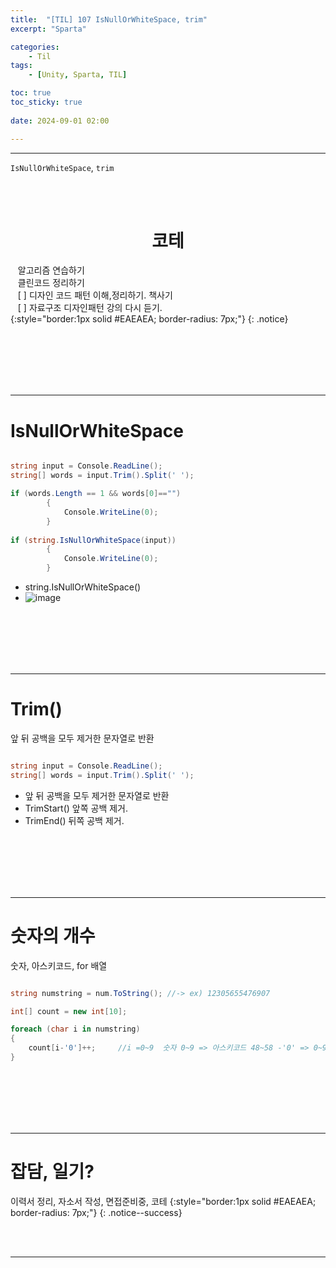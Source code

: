 ```yaml
---
title:  "[TIL] 107 IsNullOrWhiteSpace, trim"
excerpt: "Sparta"

categories:
    - Til
tags:
    - [Unity, Sparta, TIL]

toc: true
toc_sticky: true
 
date: 2024-09-01 02:00

---
```

- - -

`IsNullOrWhiteSpace`, `trim`

<BR><BR>

<center><H1>  코테 </H1></center>

&nbsp;&nbsp; 알고리즘 연습하기     
&nbsp;&nbsp; 클린코드 정리하기   
&nbsp;&nbsp; [ ] 디자인 코드 패턴 이해,정리하기. 책사기  
&nbsp;&nbsp; [ ] 자료구조 디자인패턴 강의 다시 듣기.   
{:style="border:1px solid #EAEAEA; border-radius: 7px;"}
{: .notice}  


<br><br><br><br><br>
- - - 

# IsNullOrWhiteSpace


<div class="notice--primary" markdown="1"> 

```c# 

string input = Console.ReadLine();
string[] words = input.Trim().Split(' ');

if (words.Length == 1 && words[0]=="")
        {
            Console.WriteLine(0);
        }
        
if (string.IsNullOrWhiteSpace(input))
        {
            Console.WriteLine(0);
        }


```
- string.IsNullOrWhiteSpace()
- ![image](https://github.com/user-attachments/assets/13c66f10-493b-4398-8d8c-5b57f42f9381)


</div>

<br><br><br><br><br>
- - - 

# Trim()
앞 뒤 공백을 모두 제거한 문자열로 반환

<div class="notice--primary" markdown="1"> 

```c# 

string input = Console.ReadLine();
string[] words = input.Trim().Split(' ');

```
- 앞 뒤 공백을 모두 제거한 문자열로 반환
- TrimStart() 앞쪽 공백 제거.
- TrimEnd() 뒤쪽 공백 제거.
</div>


 
<br><br><br><br><br>
- - - 

# 숫자의 개수
숫자, 아스키코드, for 배열

<div class="notice--primary" markdown="1"> 

```c# 

string numstring = num.ToString(); //-> ex) 12305655476907

int[] count = new int[10];

foreach (char i in numstring) 
{
    count[i-'0']++;     //i =0~9  숫자 0~9 => 아스키코드 48~58 -'0' => 0~9 
}

```

</div>


<br><br><br><br><br>
- - - 


# 잡담, 일기?
이력서 정리, 자소서 작성, 면접준비중, 코테
{:style="border:1px solid #EAEAEA; border-radius: 7px;"}
{: .notice--success}  

<br><br>
- - -
